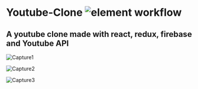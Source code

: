 # Youtube-Clone ![element workflow](https://img.shields.io/badge/Front%20End-React-red)
## A youtube clone made with react, redux, firebase and Youtube API

![Capture1](https://user-images.githubusercontent.com/96413187/217050953-082febd7-153b-42fa-9673-a6e5950dfa38.PNG)

![Capture2](https://user-images.githubusercontent.com/96413187/217050999-819c378c-80cd-441c-a82b-0c51420e011c.PNG)

![Capture3](https://user-images.githubusercontent.com/96413187/217051049-646570d6-f2b8-4951-b946-e18fa0afa73e.PNG)
